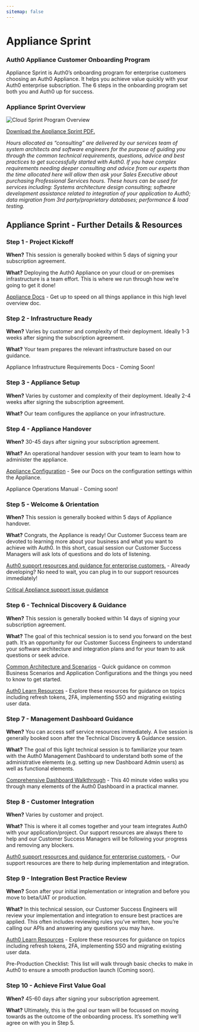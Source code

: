 ```yaml
---
sitemap: false
---
```


# Appliance Sprint

### Auth0 Appliance Customer Onboarding Program

Appliance Sprint is Auth0’s onboarding program for enterprise customers choosing an Auth0 Appliance.  It helps you achieve value quickly with your Auth0 enterprise subscription.  The 6 steps in the onboarding program set both you and Auth0 up for success.

### Appliance Sprint Overview

![Cloud Sprint Program Overview](https://docs.google.com/drawings/d/13Vic931FwevddTWfkTIce46Jmut5EgG0EVxZ44_HHAY/pub?w=950&h=1481)

[Download the Appliance Sprint PDF.](https://cdn.auth0.com/docs/media/articles/onboarding/appliance-sprint-onboarding.pdf)


*Hours allocated as “consulting” are delivered by our services team of system architects and software engineers for the purpose of guiding you through the common technical requirements, questions, advice and best practices to get successfully started with Auth0. If you have complex requirements needing deeper consulting and advice from our experts than the time allocated here will allow then ask your Sales Executive about purchasing Professional Services hours. These hours can be used for services including: Systems architecture design consulting; software development assistance related to integration of your application to Auth0; data migration from 3rd party/proprietary databases; performance & load testing.*


## Appliance Sprint - Further Details & Resources

### Step 1 - Project Kickoff

**When?**  This session is generally booked within 5 days of signing your subscription agreement.

**What?** Deploying the Auth0 Appliance on your cloud or on-premises infrastructure is a team effort.  This is where we run through how we’re going to get it done!

[Appliance Docs](https://auth0.com/docs/appliance) - Get up to speed on all things appliance in this high level overview doc.

### Step 2 - Infrastructure Ready

**When?**  Varies by customer and complexity of their deployment.  Ideally 1-3 weeks after signing the subscription agreement.

**What?** Your team prepares the relevant infrastructure based on our guidance.

Appliance Infrastructure Requirements Docs - Coming Soon!

### Step 3 - Appliance Setup

**When?**  Varies by customer and complexity of their deployment.  Ideally 2-4 weeks after signing the subscription agreement.

**What?** Our team configures the appliance on your infrastructure.


### Step 4 - Appliance Handover

**When?** 30-45 days after signing your subscription agreement.

**What?** An operational handover session with your team to learn how to administer the appliance.

[Appliance Configuration](https://auth0.com/docs/appliance/dashboard) - See our Docs on the configuration settings within the Appliance.

Appliance Operations Manual - Coming soon!

### Step 5 - Welcome & Orientation

**When?**  This session is generally booked within 5 days of Appliance handover.

**What?** Congrats, the Appliance is ready!  Our Customer Success team are devoted to learning more about your business and what you want to achieve with Auth0.  In this short, casual session our Customer Success Managers will ask lots of questions and do lots of listening.

[Auth0 support resources and guidance for enterprise customers.](https://auth0.com/docs/onboarding/enterprise-support) - Already developing?  No need to wait, you can plug in to our support resources immediately!

[Critical Appliance support issue guidance](https://auth0.com/docs/onboarding/appliance-outage)

### Step 6 - Technical Discovery & Guidance
**When?**  This session is generally booked within 14 days of signing your subscription agreement.

**What?** The goal of this technical session is to send you forward on the best path.  It’s an opportunity for our Customer Success Engineers to understand your software architecture and integration plans and for your team to ask questions or seek advice.

[Common Architecture and Scenarios](https://auth0.com/docs/architecture-scenarios) - Quick guidance on common Business Scenarios and Application Configurations and the things you need to know to get started.

[Auth0 Learn Resources](https://auth0.com/learn/) - Explore these resources for guidance on topics including refresh tokens, 2FA, implementing SSO and migrating existing user data.

### Step 7 - Management Dashboard Guidance
**When?**  You can access self service resources immediately.  A live session is generally booked soon after the Technical Discovery & Guidance session.

**What?** The goal of this light technical session is to familiarize your team with the Auth0 Management Dashboard to understand both some of the administrative elements (e.g. setting up new Dashboard Admin users) as well as functional elements.

[Comprehensive Dashboard Walkthrough](https://youtu.be/hkMHBXRImPk?t=8m9s) - This 40 minute video walks you through many elements of the Auth0 Dashboard in a practical manner.

### Step 8 - Customer Integration
**When?**  Varies by customer and project.

**What?** This is where it all comes together and your team integrates Auth0 with your application/project.  Our support resources are always there to help and our Customer Success Managers will be following your progress and removing any blockers.

[Auth0 support resources and guidance for enterprise customers.](https://auth0.com/docs/onboarding/enterprise-support) - Our support resources are there to help during implementation and integration.

### Step 9 - Integration Best Practice Review
**When?**  Soon after your initial implementation or integration and before you move to beta/UAT or production.

**What?** In this technical session, our Customer Success Engineers will review your implementation and integration to ensure best practices are applied.  This often includes reviewing rules you’ve written, how you’re calling our APIs and answering any questions you may have.

[Auth0 Learn Resources](https://auth0.com/learn/) - Explore these resources for guidance on topics including refresh tokens, 2FA, implementing SSO and migrating existing user data.

Pre-Production Checklist:  This list will walk through basic checks to make in Auth0 to ensure a smooth production launch (Coming soon).

### Step 10 - Achieve First Value Goal
**When?**  45-60 days after signing your subscription agreement.

**What?** Ultimately, this is the goal our team will be focussed on moving towards as the outcome of the onboarding process.  It’s something we’ll agree on with you in Step 5.
